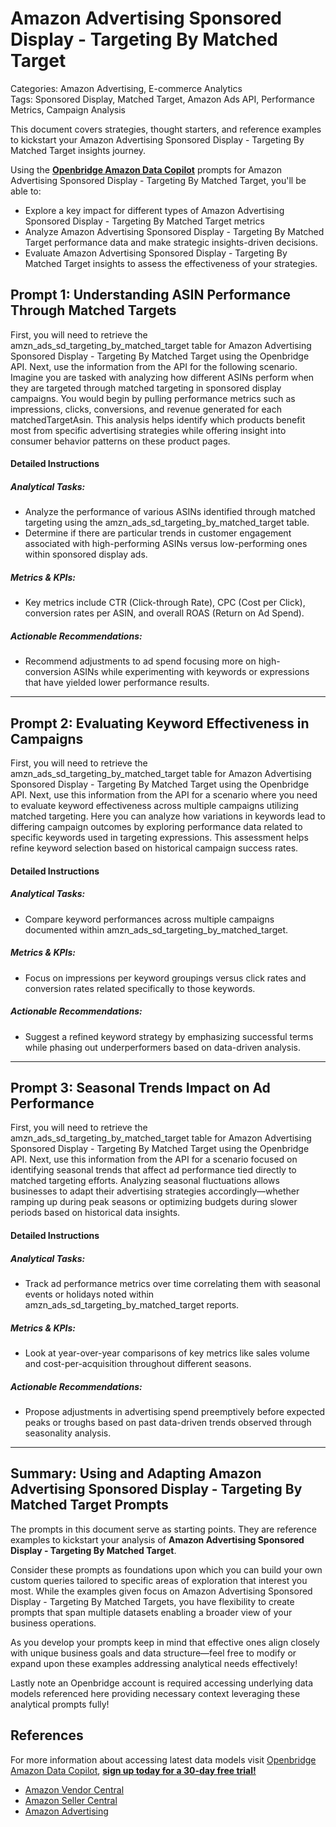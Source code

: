 # Amazon Advertising Sponsored Display - Targeting By Matched Target

Categories: Amazon Advertising, E-commerce Analytics  
Tags: Sponsored Display, Matched Target, Amazon Ads API, Performance Metrics, Campaign Analysis

This document covers strategies, thought starters, and reference examples to kickstart your Amazon Advertising Sponsored Display - Targeting By Matched Target insights journey.

Using the <a href="https://chatgpt.com/g/g-Sg4qP7r3v-openbridge-data-copilot" target="_blank"><strong>Openbridge Amazon Data Copilot</strong></a> prompts for Amazon Advertising Sponsored Display - Targeting By Matched Target, you'll be able to:

- Explore a key impact for different types of Amazon Advertising Sponsored Display - Targeting By Matched Target metrics
- Analyze Amazon Advertising Sponsored Display - Targeting By Matched Target performance data and make strategic insights-driven decisions.
- Evaluate Amazon Advertising Sponsored Display - Targeting By Matched Target insights to assess the effectiveness of your strategies.

## Prompt 1: Understanding ASIN Performance Through Matched Targets

First, you will need to retrieve the amzn_ads_sd_targeting_by_matched_target table for Amazon Advertising Sponsored Display - Targeting By Matched Target using the Openbridge API. Next, use the information from the API for the following scenario. Imagine you are tasked with analyzing how different ASINs perform when they are targeted through matched targeting in sponsored display campaigns. You would begin by pulling performance metrics such as impressions, clicks, conversions, and revenue generated for each matchedTargetAsin. This analysis helps identify which products benefit most from specific advertising strategies while offering insight into consumer behavior patterns on these product pages.

#### Detailed Instructions
##### Analytical Tasks:
- Analyze the performance of various ASINs identified through matched targeting using the amzn_ads_sd_targeting_by_matched_target table.
- Determine if there are particular trends in customer engagement associated with high-performing ASINs versus low-performing ones within sponsored display ads.

##### Metrics & KPIs:
- Key metrics include CTR (Click-through Rate), CPC (Cost per Click), conversion rates per ASIN, and overall ROAS (Return on Ad Spend).
  
##### Actionable Recommendations:
- Recommend adjustments to ad spend focusing more on high-conversion ASINs while experimenting with keywords or expressions that have yielded lower performance results.

---

## Prompt 2: Evaluating Keyword Effectiveness in Campaigns

First, you will need to retrieve the amzn_ads_sd_targeting_by_matched_target table for Amazon Advertising Sponsored Display - Targeting By Matched Target using the Openbridge API. Next, use this information from the API for a scenario where you need to evaluate keyword effectiveness across multiple campaigns utilizing matched targeting. Here you can analyze how variations in keywords lead to differing campaign outcomes by exploring performance data related to specific keywords used in targeting expressions. This assessment helps refine keyword selection based on historical campaign success rates.

#### Detailed Instructions
##### Analytical Tasks:
- Compare keyword performances across multiple campaigns documented within amzn_ads_sd_targeting_by_matched_target.
  
##### Metrics & KPIs:
- Focus on impressions per keyword groupings versus click rates and conversion rates related specifically to those keywords.

##### Actionable Recommendations:
- Suggest a refined keyword strategy by emphasizing successful terms while phasing out underperformers based on data-driven analysis.

---

## Prompt 3: Seasonal Trends Impact on Ad Performance

First, you will need to retrieve the amzn_ads_sd_targeting_by_matched_target table for Amazon Advertising Sponsored Display - Targeting By Matched Target using the Openbridge API. Next, use this information from the API for a scenario focused on identifying seasonal trends that affect ad performance tied directly to matched targeting efforts. Analyzing seasonal fluctuations allows businesses to adapt their advertising strategies accordingly—whether ramping up during peak seasons or optimizing budgets during slower periods based on historical data insights.

#### Detailed Instructions
##### Analytical Tasks:
- Track ad performance metrics over time correlating them with seasonal events or holidays noted within amzn_ads_sd_targeting_by_matched_target reports.
  
##### Metrics & KPIs:
- Look at year-over-year comparisons of key metrics like sales volume and cost-per-acquisition throughout different seasons.

##### Actionable Recommendations:
- Propose adjustments in advertising spend preemptively before expected peaks or troughs based on past data-driven trends observed through seasonality analysis.

---

## Summary: Using and Adapting Amazon Advertising Sponsored Display - Targeting By Matched Target Prompts
The prompts in this document serve as starting points. They are reference examples to kickstart your analysis of **Amazon Advertising Sponsored Display - Targeting By Matched Target**. 

Consider these prompts as foundations upon which you can build your own custom queries tailored to specific areas of exploration that interest you most. While the examples given focus on Amazon Advertising Sponsored Display - Targeting By Matched Targets, you have flexibility to create prompts that span multiple datasets enabling a broader view of your business operations.

As you develop your prompts keep in mind that effective ones align closely with unique business goals and data structure—feel free to modify or expand upon these examples addressing analytical needs effectively!

Lastly note an Openbridge account is required accessing underlying data models referenced here providing necessary context leveraging these analytical prompts fully!

## References   
For more information about accessing latest data models visit <a href="https://chatgpt.com/g/g-Sg4qP7r3v-openbridge-data-copilot" target="_blank">Openbridge Amazon Data Copilot</a>, <a href="https://openbridge.com" target="_blank"><strong>sign up today for a 30-day free trial!</strong></a>

<ul>
<li><a href="https://www.openbridge.com/amazon-vendor-central/" target="_blank">Amazon Vendor Central</a></li>
<li><a href="https://www.openbridge.com/amazon-selling-partner/" target="_blank">Amazon Seller Central</a></li>
<li><a href="https://www.openbridge.com/amazon-advertising/" target="_blank">Amazon Advertising</a></li>
</ul>